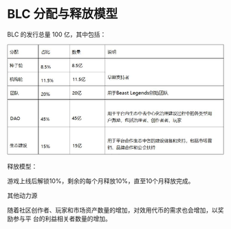 # BLC 分配与释放模型

BLC 的发行总量 100 亿，其中包括：

![](<../.gitbook/assets/860bf6f3493ce88342e8d32a7a93d37 (1).jpg>)

释放模型：

游戏上线后解锁10%，剩余的每个月释放10%，直至10个月释放完成。

其他动力源

随着社区创作者、玩家和市场资产数量的增加，对效用代币的需求也会增加，以奖励参与平 台的利益相关者数量的增加。
